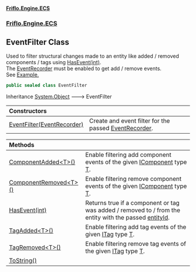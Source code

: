#### [Friflo.Engine.ECS](index.md 'index')
### [Friflo.Engine.ECS](Friflo.Engine.ECS.md 'Friflo.Engine.ECS')

## EventFilter Class

Used to filter structural changes made to an entity like added / removed components / tags using [HasEvent(int)](EventFilter.HasEvent(int).md 'Friflo.Engine.ECS.EventFilter.HasEvent(int)').<br/>
The [EventRecorder](EntityStore.EventRecorder.md 'Friflo.Engine.ECS.EntityStore.EventRecorder') must be enabled to get add / remove events.<br/>
See <a href="https://github.com/friflo/Friflo.Json.Fliox/blob/main/Engine/README.md#eventfilter">Example.</a>

```csharp
public sealed class EventFilter
```

Inheritance [System.Object](https://docs.microsoft.com/en-us/dotnet/api/System.Object 'System.Object') &#129106; EventFilter

| Constructors | |
| :--- | :--- |
| [EventFilter(EventRecorder)](EventFilter.EventFilter(EventRecorder).md 'Friflo.Engine.ECS.EventFilter.EventFilter(Friflo.Engine.ECS.EventRecorder)') | Create and event filter for the passed [EventRecorder](EventRecorder.md 'Friflo.Engine.ECS.EventRecorder'). |

| Methods | |
| :--- | :--- |
| [ComponentAdded&lt;T&gt;()](EventFilter.ComponentAdded_T_().md 'Friflo.Engine.ECS.EventFilter.ComponentAdded<T>()') | Enable filtering add component events of the given [IComponent](IComponent.md 'Friflo.Engine.ECS.IComponent') type [T](EventFilter.ComponentAdded_T_().md#Friflo.Engine.ECS.EventFilter.ComponentAdded_T_().T 'Friflo.Engine.ECS.EventFilter.ComponentAdded<T>().T'). |
| [ComponentRemoved&lt;T&gt;()](EventFilter.ComponentRemoved_T_().md 'Friflo.Engine.ECS.EventFilter.ComponentRemoved<T>()') | Enable filtering remove component events of the given [IComponent](IComponent.md 'Friflo.Engine.ECS.IComponent') type [T](EventFilter.ComponentRemoved_T_().md#Friflo.Engine.ECS.EventFilter.ComponentRemoved_T_().T 'Friflo.Engine.ECS.EventFilter.ComponentRemoved<T>().T'). |
| [HasEvent(int)](EventFilter.HasEvent(int).md 'Friflo.Engine.ECS.EventFilter.HasEvent(int)') | Returns true if a component or tag was added / removed to / from the entity with the passed [entityId](EventFilter.HasEvent(int).md#Friflo.Engine.ECS.EventFilter.HasEvent(int).entityId 'Friflo.Engine.ECS.EventFilter.HasEvent(int).entityId'). |
| [TagAdded&lt;T&gt;()](EventFilter.TagAdded_T_().md 'Friflo.Engine.ECS.EventFilter.TagAdded<T>()') | Enable filtering add tag events of the given [ITag](ITag.md 'Friflo.Engine.ECS.ITag') type [T](EventFilter.TagAdded_T_().md#Friflo.Engine.ECS.EventFilter.TagAdded_T_().T 'Friflo.Engine.ECS.EventFilter.TagAdded<T>().T'). |
| [TagRemoved&lt;T&gt;()](EventFilter.TagRemoved_T_().md 'Friflo.Engine.ECS.EventFilter.TagRemoved<T>()') | Enable filtering remove tag events of the given [ITag](ITag.md 'Friflo.Engine.ECS.ITag') type [T](EventFilter.TagRemoved_T_().md#Friflo.Engine.ECS.EventFilter.TagRemoved_T_().T 'Friflo.Engine.ECS.EventFilter.TagRemoved<T>().T'). |
| [ToString()](EventFilter.ToString().md 'Friflo.Engine.ECS.EventFilter.ToString()') | |
